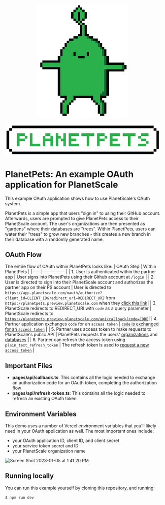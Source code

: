 <p align="center" width="100%">
    <img src="/green_lilman@2x.png"> 
</p>
<p align="center" width="100%">
    <img src="/title@2x.png"> 
</p>

# PlanetPets: An example OAuth application for PlanetScale

This example OAuth application shows how to use PlanetScale's OAuth system. 

PlanetPets is a simple app that users "sign in" to using their GitHub account. Afterwards, users are prompted to give PlanetPets access to their PlanetScale account. The user's organizations are then presented as "gardens" where their databases are "trees". Within PlanetPets, users can water their "trees" to grow new branches - this creates a new branch in their database with a randomly generated name.

## OAuth Flow
The entire flow of OAuth within PlanetPets looks like:
| OAuth Step | Within PlanetPets |
| --- | ----------- |
| 1. User is authenticated within the partner app | User signs into PlanetPets using their Github account at `/login` |
| 2. User is directed to sign into their PlanetScale account and authorizes the partner app on their PS account | User is directed to `https://app.planetscale.com/oauth/authorize?client_id=CLIENT_ID&redirect_uri=REDIRECT_URI` from `https://planetpets.preview.planetscale.com` when they [click this link](https://github.com/planetscale/planetpets/blob/main/pages/index.tsx#L15)|
| 3. PlanetScale redirects to REDIRECT_URI with `code` as a query parameter | PlanetScale redirects to [`https://planetpets.preview.planetscale.com/api/callback?code=CODE`](https://github.com/planetscale/planetpets/blob/main/pages/api/callback.ts)|
| 4. Partner application exchanges `code` for an `access token` | [`code` is exchanged for an `access token`](https://github.com/planetscale/planetpets/blob/main/pages/api/callback.ts#L15-L31) |
| 5. Partner uses access token to make requests to PlanetScale's public API | PlanetPets requests the users' [organizations](https://github.com/planetscale/planetpets/blob/main/pages/play.tsx#L28-L36) and [databases](https://github.com/notfelineit/planetpets/blob/main/pages/play.tsx#L39-L47) |
| 6. Partner can refresh the access token using `plain_text_refresh_token` | The refresh token is used to [request a new `access token`](https://github.com/planetscale/planetpets/blob/main/pages/api/refresh-token.ts#L8-L26) |

## Important Files
- **pages/api/callback.ts**: This contains all the logic needed to exchange an authorization code for an OAuth token, completing the authorization flow
- **pages/api/refresh-token.ts**: This contains all the logic needed to refresh an existing OAuth token
## Environment Variables
This demo uses a number of Vercel environment variables that you'll likely need in your OAuth application as well. The most important ones include:
- your OAuth application ID, client ID, and client secret
- your service token secret and ID
- your PlanetScale organization name
<img width="927" alt="Screen Shot 2023-01-05 at 1 41 20 PM" src="https://user-images.githubusercontent.com/31225471/210885462-862f5ce4-fa49-4349-8a59-1b1f6346dd1c.png">

## Running locally
You can run this example yourself by cloning this repository, and running:
```bash
$ npm run dev
```
